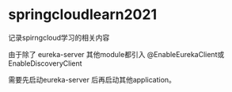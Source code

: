 # springcloudlearn2021
记录spirngcloud学习的相关内容

由于除了 eureka-server 其他module都引入
@EnableEurekaClient或EnableDiscoveryClient

需要先启动eureka-server 后再启动其他application。
